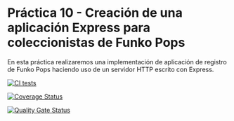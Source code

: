 # Práctica 10 - Creación de una aplicación Express para coleccionistas de Funko Pops

En esta práctica realizaremos una implementación de aplicación de registro de Funko Pops haciendo uso de un servidor HTTP escrito con Express.

[![CI tests](https://github.com/ULL-ESIT-INF-DSI-2425/prct10-express-funko-app-Sandroleonn/actions/workflows/ci.yml/badge.svg)](https://github.com/ULL-ESIT-INF-DSI-2425/prct10-express-funko-app-Sandroleonn/actions/workflows/ci.yml)

[![Coverage Status](https://coveralls.io/repos/github/ULL-ESIT-INF-DSI-2425/prct10-express-funko-app-Sandroleonn/badge.svg?branch=main)](https://coveralls.io/github/ULL-ESIT-INF-DSI-2425/prct10-express-funko-app-Sandroleonn?branch=main)

[![Quality Gate Status](https://sonarcloud.io/api/project_badges/measure?project=ULL-ESIT-INF-DSI-2425_prct10-express-funko-app-Sandroleonn&metric=alert_status)](https://sonarcloud.io/summary/new_code?id=ULL-ESIT-INF-DSI-2425_prct10-express-funko-app-Sandroleonn)
